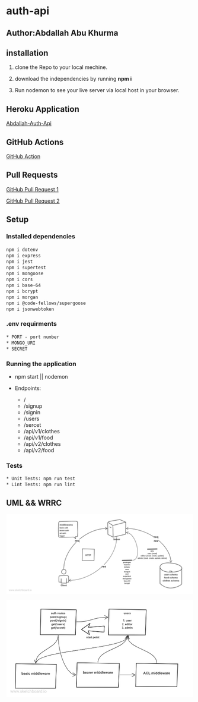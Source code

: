 # auth-api

## Author:Abdallah Abu Khurma

## installation

1. clone the Repo to your local mechine.

2. download the independencies by running **npm i**

3. Run nodemon to see your live server via local host in your browser.

## Heroku Application

[Abdallah-Auth-Api](https://abdallah1-auth-api.herokuapp.com/)

## GitHub Actions

[GitHub Action](https://github.com/AbdallahAbuKhurma/auth--api/actions)

## Pull Requests

[GitHub Pull Request 1](https://github.com/AbdallahAbuKhurma/auth--api/pull/1)

[GitHub Pull Request 2](https://github.com/AbdallahAbuKhurma/auth--api/pull/2)

## Setup

### Installed dependencies

    npm i dotenv
    npm i express
    npm i jest 
    npm i supertest
    npm i mongoose 
    npm i cors
    npm i base-64
    npm i bcrypt
    npm i morgan
    npm i @code-fellows/supergoose
    npm i jsonwebtoken

### .env requirments

    * PORT - port number
    * MONGO_URI
    * SECRET

### Running the application

* npm start || nodemon

* Endpoints:
  * /
  * /signup
  * /signin
  * /users
  * /sercet
  * /api/v1/clothes
  * /api/v1/food
  * /api/v2/clothes
  * /api/v2/food

### Tests

    * Unit Tests: npm run test
    * Lint Tests: npm run lint

## UML && WRRC

![class07](/assets/class08.png)

![class07](/assets/class081.png)
